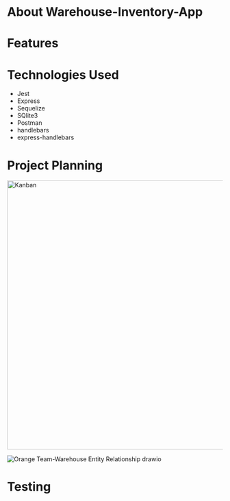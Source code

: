 # About Warehouse-Inventory-App

# Features

# Technologies Used
<ul>
      <li>Jest</li>
      <li>Express</li>
      <li>Sequelize</li>
      <li>SQlite3</li>
      <li>Postman</li>
      <li>handlebars</li>
      <li>express-handlebars</li>
  </ul>
  
# Project Planning
  
  <img width="627" alt="Kanban" src="https://user-images.githubusercontent.com/68476218/146608159-fcc01f4d-7eff-407b-a0c8-2ff40da33552.png">
  
  ![Orange Team-Warehouse Entity Relationship drawio](https://user-images.githubusercontent.com/68476218/146608059-513c4ac3-6edf-4ed5-92cc-556fc94e875e.png)


  
# Testing